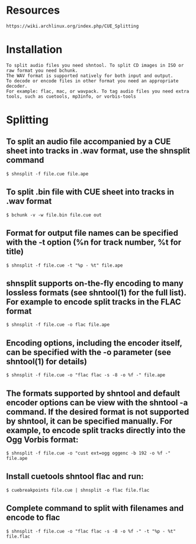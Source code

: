 # Resources
```text
https://wiki.archlinux.org/index.php/CUE_Splitting
```

# Installation
```text
To split audio files you need shntool. To split CD images in ISO or raw format you need bchunk.
The WAV format is supported natively for both input and output.
To decode or encode files in other format you need an appropriate decoder.
For example: flac, mac, or wavpack. To tag audio files you need extra tools, such as cuetools, mp3info, or vorbis-tools
```

# Splitting

## To split an audio file accompanied by a CUE sheet into tracks in .wav format, use the shnsplit command
```shell
$ shnsplit -f file.cue file.ape
```

## To split .bin file with CUE sheet into tracks in .wav format
```shell
$ bchunk -v -w file.bin file.cue out
```

## Format for output file names can be specified with the -t option (%n for track number, %t for title)
```shell
$ shnsplit -f file.cue -t "%p - %t" file.ape
```

## shnsplit supports on-the-fly encoding to many lossless formats (see shntool(1) for the full list). For example to encode split tracks in the FLAC format
```shell
$ shnsplit -f file.cue -o flac file.ape
```

## Encoding options, including the encoder itself, can be specified with the -o parameter (see shntool(1) for details)
```shell
$ shnsplit -f file.cue -o "flac flac -s -8 -o %f -" file.ape
```

## The formats supported by shntool and default encoder options can be view with the shntool -a command. If the desired format is not supported by shntool, it can be specified manually. For example, to encode split tracks directly into the Ogg Vorbis format:
```shell
$ shnsplit -f file.cue -o "cust ext=ogg oggenc -b 192 -o %f -" file.ape
```

## Install cuetools shntool flac and run:
```shell
$ cuebreakpoints file.cue | shnsplit -o flac file.flac
```

## Complete command to split with filenames and encode to flac
```shell
$ shnsplit -f file.cue -o "flac flac -s -8 -o %f -" -t "%p - %t" file.flac
```
